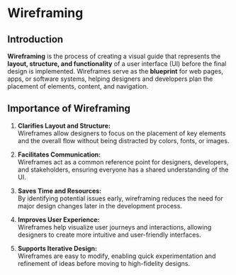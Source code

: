 # Wireframing

## Introduction

**Wireframing** is the process of creating a visual guide that represents the **layout, structure, and functionality** of a user interface (UI) before the final design is implemented. Wireframes serve as the **blueprint** for web pages, apps, or software systems, helping designers and developers plan the placement of elements, content, and navigation.

## Importance of Wireframing

1. **Clarifies Layout and Structure:**  
   Wireframes allow designers to focus on the placement of key elements and the overall flow without being distracted by colors, fonts, or images.

2. **Facilitates Communication:**  
   Wireframes act as a common reference point for designers, developers, and stakeholders, ensuring everyone has a shared understanding of the UI.

3. **Saves Time and Resources:**  
   By identifying potential issues early, wireframing reduces the need for major design changes later in the development process.

4. **Improves User Experience:**  
   Wireframes help visualize user journeys and interactions, allowing designers to create more intuitive and user-friendly interfaces.

5. **Supports Iterative Design:**  
   Wireframes are easy to modify, enabling quick experimentation and refinement of ideas before moving to high-fidelity designs.
